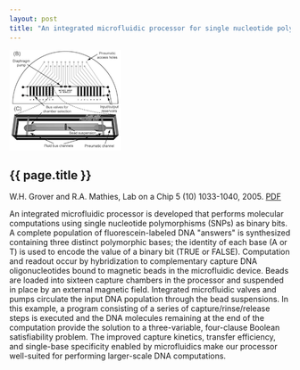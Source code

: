 ```yaml
---
layout: post
title: "An integrated microfluidic processor for single nucleotide polymorphism-based DNA computing"
---
```


[![](images/microfluidic_processor.png)](pdfs/microfluidic_processor.pdf)

{{ page.title }}
----------------

W.H. Grover and R.A. Mathies, Lab on a Chip 5 (10) 1033-1040, 2005. [PDF](pdfs/microfluidic_processor.pdf)

An integrated microfluidic processor is developed that performs molecular computations using single nucleotide polymorphisms (SNPs) as binary bits. A complete population of fluorescein-labeled DNA "answers" is synthesized containing three distinct polymorphic bases; the identity of each base (A or T) is used to encode the value of a binary bit (TRUE or FALSE). Computation and readout occur by hybridization to complementary capture DNA oligonucleotides bound to magnetic beads in the microfluidic device. Beads are loaded into sixteen capture chambers in the processor and suspended in place by an external magnetic field. Integrated microfluidic valves and pumps circulate the input DNA population through the bead suspensions. In this example, a program consisting of a series of capture/rinse/release steps is executed and the DNA molecules remaining at the end of the computation provide the solution to a three-variable, four-clause Boolean satisfiability problem. The improved capture kinetics, transfer efficiency, and single-base specificity enabled by microfluidics make our processor well-suited for performing larger-scale DNA computations.
